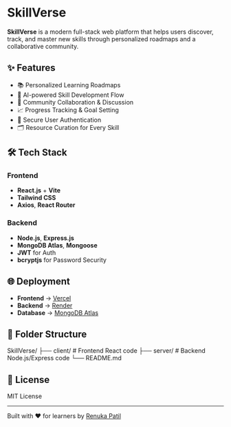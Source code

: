 # SkillVerse

**SkillVerse** is a modern full-stack web platform that helps users discover, track, and master new skills through personalized roadmaps and a collaborative community.

## ✨ Features

- 📚 Personalized Learning Roadmaps
- 🧠 AI-powered Skill Development Flow
- 🤝 Community Collaboration & Discussion
- 📈 Progress Tracking & Goal Setting
- 🔐 Secure User Authentication
- 🗂 Resource Curation for Every Skill

## 🛠 Tech Stack

### Frontend

- **React.js** + **Vite**
- **Tailwind CSS**
- **Axios**, **React Router**

### Backend

- **Node.js**, **Express.js**
- **MongoDB Atlas**, **Mongoose**
- **JWT** for Auth
- **bcryptjs** for Password Security

## 🌐 Deployment

- **Frontend** → [Vercel](https://vercel.com/)
- **Backend** → [Render](https://render.com/)
- **Database** → [MongoDB Atlas](https://www.mongodb.com/cloud/atlas)

## 📂 Folder Structure

SkillVerse/
├── client/ # Frontend React code
├── server/ # Backend Node.js/Express code
└── README.md


## 📎 License

MIT License

---

Built with ❤️ for learners by [Renuka Patil](https://github.com/RenukaPail3122)
